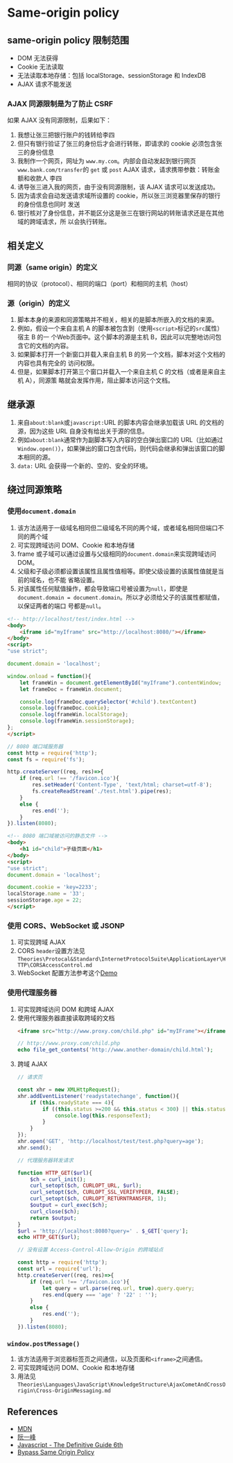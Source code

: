 # Same-origin policy


## same-origin policy 限制范围
* DOM 无法获得
* Cookie 无法读取
* 无法读取本地存储：包括 localStorage、sessionStorage 和 IndexDB
* AJAX 请求不能发送  

### AJAX 同源限制是为了防止 CSRF
如果 AJAX 没有同源限制，后果如下：
1. 我想让张三把银行账户的钱转给李四
2. 但只有银行验证了张三的身份后才会进行转账，即请求的 cookie 必须包含张三的身份信息
3. 我制作一个网页，网址为 `www.my.com`。内部会自动发起到银行网页
`www.bank.com/transfer`的 `get` 或 `post` AJAX 请求，请求携带参数：转账金额和收款人
李四
4. 诱导张三进入我的网页，由于没有同源限制，该 AJAX 请求可以发送成功。
5. 因为请求会自动发送请求域所设置的 cookie，所以张三浏览器里保存的银行的身份信息也同时
发送
6. 银行核对了身份信息，并不能区分这是张三在银行网站的转账请求还是在其他域的跨域请求，所
以会执行转账。


## 相关定义
### 同源（same origin）的定义
相同的协议（protocol）、相同的端口（port）和相同的主机（host）

### 源（origin）的定义
1. 脚本本身的来源和同源策略并不相关，相关的是脚本所嵌入的文档的来源。
2. 例如，假设一个来自主机 A 的脚本被包含到（使用`<script>`标记的`src`属性）宿主 B 的一
个Web页面中。这个脚本的源是主机 B，因此可以完整地访问包含它的文档的内容。
3. 如果脚本打开一个新窗口并载入来自主机 B 的另一个文档，脚本对这个文档的内容也具有完全的
访问权限。
4. 但是，如果脚本打开第三个窗口并载入一个来自主机 C 的文档（或者是来自主机 A），同源策
略就会发挥作用，阻止脚本访问这个文档。


## 继承源
1. 来自`about:blank`或`javascript:`URL 的脚本内容会继承加载该 URL 的文档的源，因为这些
URL 自身没有给出关于源的信息。
2. 例如`about:blank`通常作为副脚本写入内容的空白弹出窗口的 URL（比如通过
`Window.open()`），如果弹出的窗口包含代码，则代码会继承和弹出该窗口的脚本相同的源。
3. `data:` URL 会获得一个新的、空的、安全的环境。


## 绕过同源策略
### 使用`document.domain`
1. 该方法适用于一级域名相同但二级域名不同的两个域，或者域名相同但端口不同的两个域
2. 可实现跨域访问 DOM、Cookie 和本地存储
3. frame 或子域可以通过设置与父级相同的`document.domain`来实现跨域访问 DOM。
4. 父级和子级必须都设置该属性且属性值相等。即使父级设置的该属性值就是当前的域名，也不能
省略设置。
5. 对该属性任何赋值操作，都会导致端口号被设置为`null`，即使是
`document.domain = document.domain`。所以才必须给父子的该属性都赋值，以保证两者的端口
号都是`null`。

```html
<!-- http://localhost/test/index.html -->
<body>
    <iframe id="myIframe" src="http://localhost:8080/"></iframe>
</body>
<script>
"use strict";

document.domain = 'localhost';

window.onload = function(){
    let frameWin = document.getElementById("myIframe").contentWindow;
    let frameDoc = frameWin.document;

    console.log(frameDoc.querySelector('#child').textContent)
    console.log(frameDoc.cookie);
    console.log(frameWin.localStorage);
    console.log(frameWin.sessionStorage);
};
</script>
```
```js
// 8080 端口域服务器
const http = require('http');
const fs = require('fs');

http.createServer((req, res)=>{
    if (req.url !== '/favicon.ico'){
        res.setHeader('Content-Type', 'text/html; charset=utf-8');
        fs.createReadStream('./test.html').pipe(res);
    }
    else {
        res.end('');
    }
}).listen(8080);
```
```html
<!-- 8080 端口域被访问的静态文件 -->
<body>
    <h1 id="child">子级页面</h1>
</body>
<script>
"use strict";
document.domain = 'localhost';

document.cookie = 'key=2233';
localStorage.name = '33';
sessionStorage.age = 22;
</script>
```

### 使用 CORS、WebSocket 或 JSONP
1. 可实现跨域 AJAX
2. CORS `header`设置方法见`Theories\Protocal&Standard\InternetProtocolSuite\ApplicationLayer\HTTP\CORSAccessControl.md`
3. WebSocket 配置方法参考这个[Demo](https://github.com/samoyi/Nichijou/tree/master/communication/websocket)

### 使用代理服务器
1. 可实现跨域访问 DOM 和跨域 AJAX
2. 使用代理服务器直接读取跨域的文档
    ```html
    <iframe src="http://www.proxy.com/child.php" id="myIFrame"></iframe>
    ```
    ```php
    // http://www.proxy.com/child.php
    echo file_get_contents('http://www.another-domain/child.html');
    ```
3. 跨域 AJAX
    ```js
    // 请求页

    const xhr = new XMLHttpRequest();
    xhr.addEventListener('readystatechange', function(){
        if (this.readyState === 4){
            if ((this.status >=200 && this.status < 300) || this.status === 304){
                console.log(this.responseText);
            }
        }
    });
    xhr.open('GET', 'http://localhost/test/test.php?query=age');
    xhr.send();
    ```
    ```php
    // 代理服务器转发请求

    function HTTP_GET($url){
        $ch = curl_init();
        curl_setopt($ch, CURLOPT_URL, $url);
        curl_setopt($ch, CURLOPT_SSL_VERIFYPEER, FALSE);
        curl_setopt($ch, CURLOPT_RETURNTRANSFER, 1);
        $output = curl_exec($ch);
        curl_close($ch);
        return $output;
    }
    $url = 'http://localhost:8080?query=' . $_GET['query'];
    echo HTTP_GET($url);
    ```
    ```js
    // 没有设置 Access-Control-Allow-Origin 的跨域站点

    const http = require('http');
    const url = require('url');
    http.createServer((req, res)=>{
        if (req.url !== '/favicon.ico'){
            let query = url.parse(req.url, true).query.query;
            res.end(query === 'age' ? '22' : '');
        }
        else {
            res.end('');
        }
    }).listen(8080);
    ```

### `window.postMessage()`
1. 该方法适用于浏览器标签页之间通信，以及页面和`<iframe>`之间通信。
2. 可实现跨域访问 DOM、Cookie 和本地存储
3. 用法见`Theories\Languages\JavaScript\KnowledgeStructure\AjaxCometAndCrossOrigin\Cross-OriginMessaging.md`



## References
* [MDN](https://developer.mozilla.org/en-US/docs/Web/Security/Same-origin_policy)  
* [阮一峰](http://www.ruanyifeng.com/blog/2016/04/same-origin-policy.html)
* [Javascript - The Definitive Guide 6th](http://shop.oreilly.com/product/9780596805531.do)
* [Bypass Same Origin Policy](http://qnimate.com/same-origin-policy-in-nutshell/)
